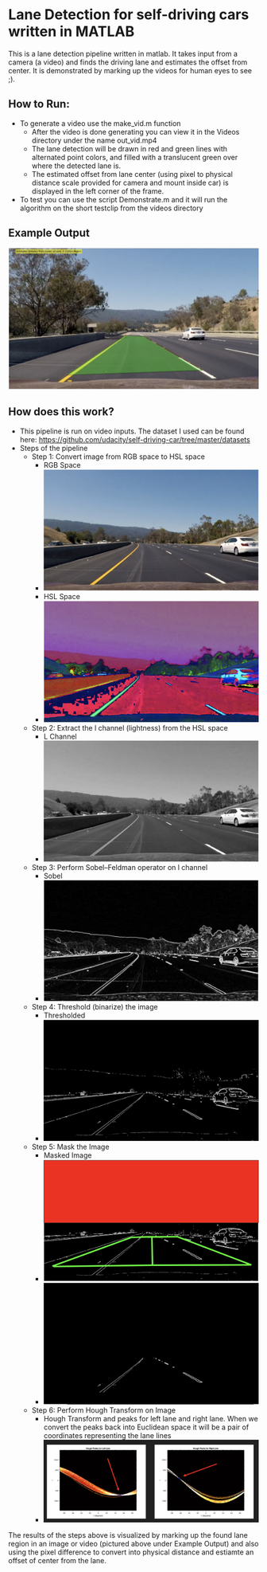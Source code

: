 # Lane Detection for self-driving cars written in MATLAB
This is a lane detection pipeline written in matlab.  It takes input from a camera (a video) and finds the driving lane and estimates the offset from center.  It is demonstrated by marking up the videos for human eyes to see ;).

## How to Run:
* To generate a video use the make_vid.m function
	* After the video is done generating you can view it in the Videos directory under the name out_vid.mp4
	* The lane detection will be drawn in red and green lines with alternated point colors, and filled with a translucent green over where the detected lane is.
	* The estimated offset from lane center (using pixel to physical distance scale provided for camera and mount inside car) is displayed in the left corner of the frame.
* To test you can use the script Demonstrate.m and it will run the algorithm on the short testclip from the videos directory

## Example Output
![Example](Images/Example.png)

## How does this work?
* This pipeline is run on video inputs.  The dataset I used can be found here: https://github.com/udacity/self-driving-car/tree/master/datasets
* Steps of the pipeline
	* Step 1: Convert image from RGB space to HSL space
		*	RGB Space
		*	![rgb](Images/rgb.png)
		*	HSL Space
		*	![hsl](Images/hsl.png)
	* Step 2: Extract the l channel (lightness) from the HSL space
		*	L Channel
		*	![l](Images/l.png)
	* Step 3: Perform Sobel–Feldman operator on l channel
		*	Sobel
		*	![sobel](Images/sobel.png)
	* Step 4: Threshold (binarize) the image
		* 	Thresholded
		*	![threshed](Images/threshed.png)
	* Step 5: Mask the Image
		*	Masked Image
		*	![mask1](Images/mask1.png)
		*	![mask2](Images/mask2.png)
	* Step 6:  Perform Hough Transform on Image
		*	Hough Transform and peaks for left lane and right lane.  When we convert the peaks back into Euclidean space it will be a pair of coordinates representing the lane lines
		*	![hough](Images/Hough-figures.png)
		
The results of the steps above is visualized by marking up the found lane region in an image or video (pictured above under Example Output) and also using the pixel difference to convert into physical distance and estiamte an offset of center from the lane.
